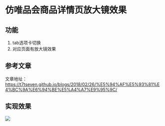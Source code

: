 # 仿唯品会商品详情页放大镜效果

## 功能

1. tab选项卡切换
2. 对应页面有放大镜效果

## 参考文章

文章地址：https://t7tseven.github.io/blogs/2018/02/26/%E5%94%AF%E5%93%81%E4%BC%9A%E6%94%BE%E5%A4%A7%E9%95%9C/

## 实现效果

![](/images/1.gif)

